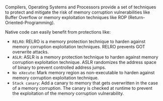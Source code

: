Compilers, Operating Systems and Processors provide a set of techniques to protect and mitigate the risk of memory corruption vulnerabilities like Buffer Overflow or memory exploitation techniques like ROP (Return-Oriented-Programming).

Native code can easily benefit from protections like:

* `RELRO`: RELRO is a memory protection technique to harden against memory corruption exploitation techniques. RELRO prevents GOT overwrite attacks.
* `ASLR`: ASLR is a memory protection technique to harden against memory corruption exploitation technique. ASLR randomizes the address space of binary to prevent controlled address jumps.
* `No eXecute`: Mark memory region as non-executable to harden against memory corruption exploitation technique.
* `Stack canary`: Add a canary to memory that gets overwritten in the case of a memory corruption. The canary is checked at runtime to prevent the exploitation of the memory corruption vulnerability.